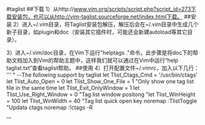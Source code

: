 #taglist
##下载
1）从http://www.vim.org/scripts/script.php?script_id=273下载安装包，也可以从http://vim-taglist.sourceforge.net/index.html下载。
##安装
2）进入~/.vim目录，将Taglist安装包解压，解压后会在~/.vim目录中生成几个新子目录，如plugin和doc（安装其它插件时，可能还会新建autoload等其它目录）。

3）进入~/.vim/doc目录，在Vim下运行"helptags ."命令。此步骤是将doc下的帮助文档加入到Vim的帮助主题中，这样我们就可以通过在Vim中运行“help taglist.txt”查看taglist帮助。
##使用
4）打开配置文件~/.vimrc，加入以下几行：
'''
" --The following support by taglist
let Tlist_Ctags_Cmd = '/usr/bin/ctags'
let Tlist_Auto_Open = 0
let Tlist_Show_One_File = 1		"Only show one tag list file in the same time
let Tlist_Exit_OnlyWindow = 1
let Tlist_Use_Right_Window = 0		"Tag list window positong
"let Tlist_WinHeight = 100
let Tlist_WinWidth = 40
"Tag list quick open key
noremap <F4> :TlistToggle<CR>		
"Updata ctags
noremap <F6> :!ctags -R<CR>		

'''
